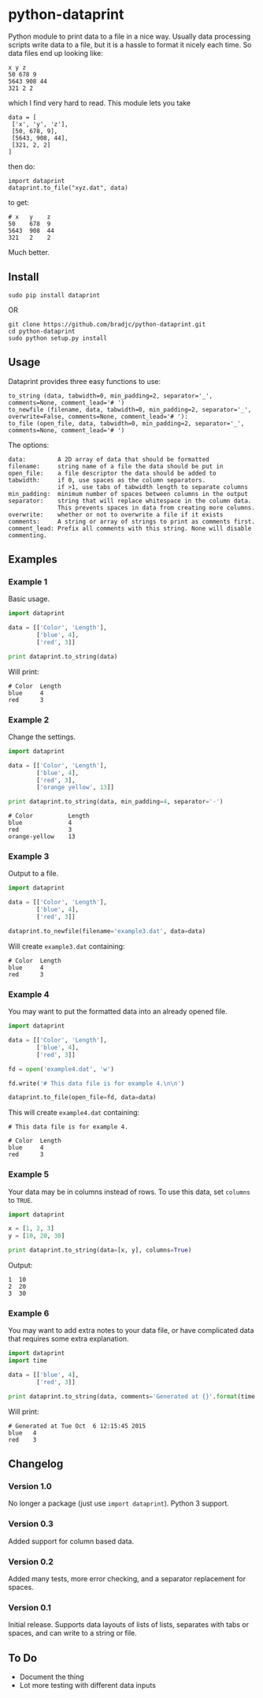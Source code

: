 python-dataprint
================

Python module to print data to a file in a nice way. Usually data processing
scripts write data to a file, but it is a hassle to format it nicely each
time. So data files end up looking like:

    x y z
    50 678 9
    5643 908 44
    321 2 2

which I find very hard to read. This module lets you take

    data = [
     ['x', 'y', 'z'],
     [50, 678, 9],
     [5643, 908, 44],
     [321, 2, 2]
    ]

then do:

    import dataprint
    dataprint.to_file("xyz.dat", data)

to get:

    # x   y    z
    50    678  9
    5643  908  44
    321   2    2

Much better.


Install
-------

    sudo pip install dataprint

OR

    git clone https://github.com/bradjc/python-dataprint.git
    cd python-dataprint
    sudo python setup.py install

Usage
-----

Dataprint provides three easy functions to use:

    to_string (data, tabwidth=0, min_padding=2, separator='_', comments=None, comment_lead='# ')
    to_newfile (filename, data, tabwidth=0, min_padding=2, separator='_', overwrite=False, comments=None, comment_lead='# '):
    to_file (open_file, data, tabwidth=0, min_padding=2, separator='_', comments=None, comment_lead='# ')

The options:

    data:         A 2D array of data that should be formatted
    filename:     string name of a file the data should be put in
    open_file:    a file descriptor the data should be added to
    tabwidth:     if 0, use spaces as the column separators.
                  if >1, use tabs of tabwidth length to separate columns
    min_padding:  minimum number of spaces between columns in the output
    separator:    string that will replace whitespace in the column data.
                  This prevents spaces in data from creating more columns.
    overwrite:    whether or not to overwrite a file if it exists
    comments:     A string or array of strings to print as comments first.
    comment_lead: Prefix all comments with this string. None will disable commenting.



Examples
--------

### Example 1

Basic usage.

```python
import dataprint

data = [['Color', 'Length'],
        ['blue', 4],
        ['red', 3]]

print dataprint.to_string(data)
```

Will print:

    # Color  Length
    blue     4
    red      3



### Example 2

Change the settings.

```python
import dataprint

data = [['Color', 'Length'],
        ['blue', 4],
        ['red', 3],
        ['orange yellow', 13]]

print dataprint.to_string(data, min_padding=4, separator='-')
```

    # Color          Length
    blue             4
    red              3
    orange-yellow    13


### Example 3

Output to a file.

```python
import dataprint

data = [['Color', 'Length'],
        ['blue', 4],
        ['red', 3]]

dataprint.to_newfile(filename='example3.dat', data=data)
```

Will create `example3.dat` containing:

    # Color  Length
    blue     4
    red      3


### Example 4

You may want to put the formatted data into an already opened file.

```python
import dataprint

data = [['Color', 'Length'],
        ['blue', 4],
        ['red', 3]]

fd = open('example4.dat', 'w')

fd.write('# This data file is for example 4.\n\n')

dataprint.to_file(open_file=fd, data=data)
```

This will create `example4.dat` containing:

    # This data file is for example 4.

    # Color  Length
    blue     4
    red      3


### Example 5

Your data may be in columns instead of rows. To use this data, set `columns` to
`TRUE`.

```python
import dataprint

x = [1, 2, 3]
y = [10, 20, 30]

print dataprint.to_string(data=[x, y], columns=True)
```
Output:

    1  10
    2  20
    3  30


### Example 6

You may want to add extra notes to your data file, or have complicated data
that requires some extra explanation.

```python
import dataprint
import time

data = [['blue', 4],
        ['red', 3]]

print dataprint.to_string(data, comments='Generated at {}'.format(time.asctime()))
```

Will print:

    # Generated at Tue Oct  6 12:15:45 2015
    blue   4
    red    3


Changelog
---------

### Version 1.0
No longer a package (just use `import dataprint`).
Python 3 support.

### Version 0.3
Added support for column based data.

### Version 0.2
Added many tests, more error checking, and a separator replacement for spaces.

### Version 0.1
Initial release. Supports data layouts of lists of lists, separates with tabs
or spaces, and can write to a string or file.

To Do
-----

  - Document the thing
  - Lot more testing with different data inputs


